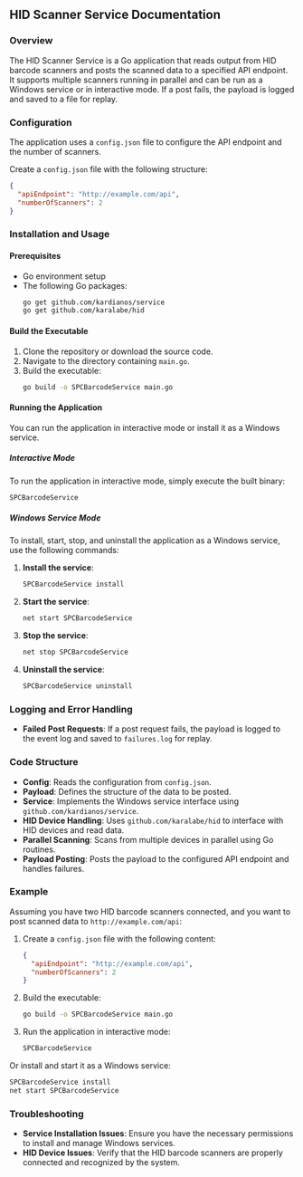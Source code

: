## HID Scanner Service Documentation

### Overview

The HID Scanner Service is a Go application that reads output from HID barcode scanners and posts the scanned data to a specified API endpoint. It supports multiple scanners running in parallel and can be run as a Windows service or in interactive mode. If a post fails, the payload is logged and saved to a file for replay.

### Configuration

The application uses a `config.json` file to configure the API endpoint and the number of scanners.

Create a `config.json` file with the following structure:

```json
{
  "apiEndpoint": "http://example.com/api",
  "numberOfScanners": 2
}
```

### Installation and Usage

#### Prerequisites

- Go environment setup
- The following Go packages:
  ```sh
  go get github.com/kardianos/service
  go get github.com/karalabe/hid
  ```

#### Build the Executable

1. Clone the repository or download the source code.
2. Navigate to the directory containing `main.go`.
3. Build the executable:
   ```sh
   go build -o SPCBarcodeService main.go
   ```

#### Running the Application

You can run the application in interactive mode or install it as a Windows service.

##### Interactive Mode

To run the application in interactive mode, simply execute the built binary:

```sh
SPCBarcodeService
```

##### Windows Service Mode

To install, start, stop, and uninstall the application as a Windows service, use the following commands:

1. **Install the service**:

   ```sh
   SPCBarcodeService install
   ```

2. **Start the service**:

   ```sh
   net start SPCBarcodeService
   ```

3. **Stop the service**:

   ```sh
   net stop SPCBarcodeService
   ```

4. **Uninstall the service**:
   ```sh
   SPCBarcodeService uninstall
   ```

### Logging and Error Handling

- **Failed Post Requests**: If a post request fails, the payload is logged to the event log and saved to `failures.log` for replay.

### Code Structure

- **Config**: Reads the configuration from `config.json`.
- **Payload**: Defines the structure of the data to be posted.
- **Service**: Implements the Windows service interface using `github.com/kardianos/service`.
- **HID Device Handling**: Uses `github.com/karalabe/hid` to interface with HID devices and read data.
- **Parallel Scanning**: Scans from multiple devices in parallel using Go routines.
- **Payload Posting**: Posts the payload to the configured API endpoint and handles failures.

### Example

Assuming you have two HID barcode scanners connected, and you want to post scanned data to `http://example.com/api`:

1. Create a `config.json` file with the following content:

   ```json
   {
     "apiEndpoint": "http://example.com/api",
     "numberOfScanners": 2
   }
   ```

2. Build the executable:

   ```sh
   go build -o SPCBarcodeService main.go
   ```

3. Run the application in interactive mode:
   ```sh
   SPCBarcodeService
   ```

Or install and start it as a Windows service:

```sh
SPCBarcodeService install
net start SPCBarcodeService
```

### Troubleshooting

- **Service Installation Issues**: Ensure you have the necessary permissions to install and manage Windows services.
- **HID Device Issues**: Verify that the HID barcode scanners are properly connected and recognized by the system.
